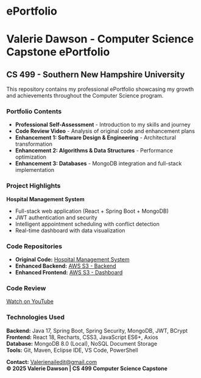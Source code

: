 # ePortfolio
# Valerie Dawson - Computer Science Capstone ePortfolio

## CS 499 - Southern New Hampshire University

This repository contains my professional ePortfolio showcasing my growth and achievements throughout the Computer Science program.


###  Portfolio Contents

- **Professional Self-Assessment** - Introduction to my skills and journey
- **Code Review Video** - Analysis of original code and enhancement plans
- **Enhancement 1: Software Design & Engineering** - Architectural transformation
- **Enhancement 2: Algorithms & Data Structures** - Performance optimization
- **Enhancement 3: Databases** - MongoDB integration and full-stack implementation

###  Project Highlights

**Hospital Management System**
- Full-stack web application (React + Spring Boot + MongoDB)
- JWT authentication and security
- Intelligent appointment scheduling with conflict detection
- Real-time dashboard with data visualization

###  Code Repositories

- **Original Code:** [Hospital Management System](https://github.com/Rubysage20/Hospital)
- **Enhanced Backend:** [AWS S3 - Backend](https://finalproject-hospitalmanagement.s3.us-east-1.amazonaws.com/hospital-backend/hospital-backend.zip)
- **Enhanced Frontend:** [AWS S3 - Dashboard](https://finalproject-hospitalmanagement.s3.us-east-1.amazonaws.com/hospital-dashboard/hospital-dashboard.zip)

###  Code Review

[Watch on YouTube](https://youtu.be/jiJpdv9fO5k)

### Technologies Used

**Backend:** Java 17, Spring Boot, Spring Security, MongoDB, JWT, BCrypt  
**Frontend:** React 18, Recharts, CSS3, JavaScript ES6+, Axios  
**Database:** MongoDB 8.0 (Local), NoSQL Document Storage  
**Tools:** Git, Maven, Eclipse IDE, VS Code, PowerShell



**Contact:** Valerienailedit@gmail.com  
**© 2025 Valerie Dawson | CS 499 Computer Science Capstone**

